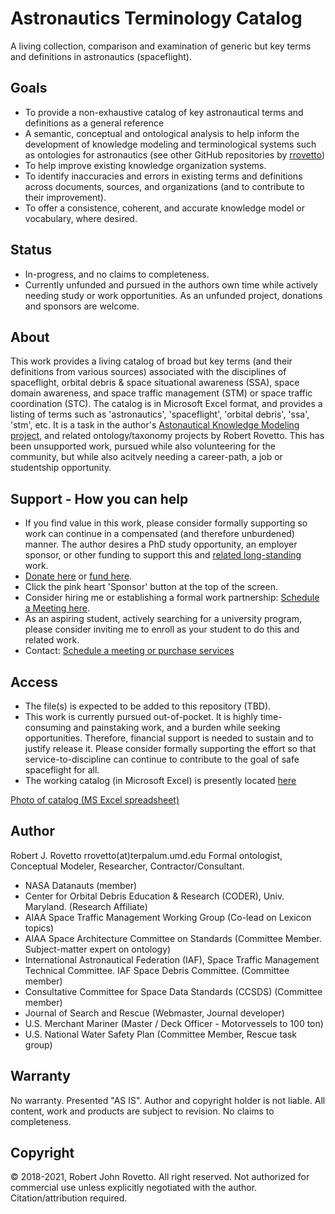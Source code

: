 # Astronautics Terminology Catalog
A living collection, comparison and examination of generic but key terms and definitions in astronautics (spaceflight).

## Goals
- To provide a non-exhaustive catalog of key astronautical terms and definitions as a general reference
- A semantic, conceptual and ontological analysis to help inform the development of knowledge modeling and terminological systems such as ontologies for astronautics (see other GitHub repositories by [rrovetto](https://github.com/rrovetto))
- To help improve existing knowledge organization systems.
- To identify inaccuracies and errors in existing terms and definitions across documents, sources, and organizations (and to contribute to their improvement).
- To offer a consistence, coherent, and accurate knowledge model or vocabulary, where desired. 

## Status
* In-progress, and no claims to completeness.
* Currently unfunded and pursued in the authors own time while actively needing study or work opportunities. As an unfunded project, donations and sponsors are welcome.

## About
This work provides a living catalog of broad but key terms (and their definitions from various sources) associated with the disciplines of spaceflight, orbital debris & space situational awareness (SSA), space domain awareness, and space traffic management (STM) or space traffic coordination (STC). The catalog is in Microsoft Excel format, and provides a listing of terms such as 'astronautics', 'spaceflight', 'orbital debris', 'ssa', 'stm', etc. It is a task in the author's [Astonautical Knowledge Modeling project](https://purl.org/space-ontology), and related ontology/taxonomy projects by Robert Rovetto. This has been unsupported work, pursued while also volunteering for the community, but while also acitvely needing a career-path, a job or studentship opportunity. 

## Support - How you can help
* If you find value in this work, please consider formally supporting so work can continue in a compensated (and therefore unburdened) manner. The author desires a PhD study opportunity, an employer sponsor, or other funding to support this and [related long-standing](https://ontospace.wordpress.com) work. 
* [Donate here](https://tinyurl.com/y9qegjsh) or [fund here](https://gogetfunding.com/knowledge-organization-services-ontology-terminology-metadata-concept-analysis/). 
* Click the pink heart 'Sponsor' button at the top of the screen.
* Consider hiring me or establishing a formal work partnership: [Schedule a Meeting here](http://my.setmore.com/bookingpage/f18db686-98bb-41dd-9097-35218b2a1091/services/sb83f723d7838e4484783cc5a1c675f0e6eedf99d).
* As an aspiring student, actively searching for a university program, please consider inviting me to enroll as your student to do this and related work.
* Contact: [Schedule a meeting or purchase services](https://knowledgemodeling.setmore.com/)

## Access
- The file(s) is expected to be added to this repository (TBD).
- This work is currently pursued out-of-pocket. It is highly time-consuming and painstaking work, and a burden while seeking opportunities. Therefore, financial support is needed to sustain and to justify release it. Please consider formally supporting the effort so that service-to-discipline can continue to contribute to the goal of safe spaceflight for all. 
- The working catalog (in Microsoft Excel) is presently located [here](https://drive.google.com/file/d/1VxThyvuY_VzVl_VNan9cqTsdI6NrYWgX/view?usp=sharing)

[Photo of catalog (MS Excel spreadsheet)](https://raw.githubusercontent.com/rrovetto/Astronautics-Terminology/master/photos/Pic_AstronauticalCatalog1.JPG)


## Author
Robert J. Rovetto
rrovetto(at)terpalum.umd.edu
Formal ontologist, Conceptual Modeler, Researcher, Contractor/Consultant.
* NASA Datanauts (member)
* Center for Orbital Debris Education & Research (CODER), Univ. Maryland. (Research Affiliate)
* AIAA Space Traffic Management Working Group (Co-lead on Lexicon topics)
* AIAA Space Architecture Committee on Standards (Committee Member. Subject-matter expert on ontology)
* International Astronautical Federation (IAF), Space Traffic Management Technical Committee. IAF Space Debris Committee. (Committee member)
* Consultative Committee for Space Data Standards (CCSDS) (Committee member)
* Journal of Search and Rescue (Webmaster, Journal developer)
* U.S. Merchant Mariner (Master / Deck Officer - Motorvessels to 100 ton)
* U.S. National Water Safety Plan (Committee Member, Rescue task group)

## Warranty
No warranty. Presented "AS IS". Author and copyright holder is not liable.
All content, work and products are subject to revision. No claims to completeness. 

## Copyright
© 2018-2021, Robert John Rovetto. All right reserved.
Not authorized for commercial use unless explicitly negotiated with the author. Citation/attribution required.
